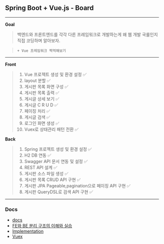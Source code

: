 ## Spring Boot + Vue.js - Board
--- 
**Goal**
> 백엔드와 프론트엔드를 각각 다른 프레임워크로 개발하는게 
왜 웹 개발 국룰인지 직접 코딩하며 알아보자.

> `+ Vue 프레임워크 찍먹해보기`

---
**Front**
>1. Vue 프로젝트 생성 및 환경 설정 ✅ 
>2. layout 분할 ✅
>3. 게시판 목록 화면 구성 ✅
>4. 게시판 목록 출력 ✅
>5. 게시글 상세 보기 ✅
>6. 게시글 C R U D ✅
>7. 페이징 처리 ✅
>8. 게시글 검색 ✅
>9. 로그인 화면 생성 ✅
>10. Vuex로 상태관리 패턴 전환 ✅

**Back**
>1. Spring 프로젝트 생성 및 환경 설정 ✅
>2. H2 DB 연동 ✅
>3. Swagger API 문서 연동 및 설정 ✅
>4. REST API 설계 ✅
>5. 게시판 소스 파일 생성 ✅
>6. 게시판 목록 CRUD API 구현 ✅
>7. 게시판 JPA Pageable,pagination으로 페이징 API 구현 ✅
>8. 게시판 QueryDSL로 검색 API 구현 ✅
---
### Docs
- [docs](https://github.com/ruukr8080/my-docs/tree/main/%EA%B3%B5%EB%B6%80%EA%B8%B0%EB%A1%9D/Vue)
- [FE와 BE 분리 구조의 이해와 실습](https://github.com/ruukr8080/my-docs/blob/main/%EA%B3%B5%EB%B6%80%EA%B8%B0%EB%A1%9D/Vue/FE%EC%99%80%20BE%20%EB%B6%84%EB%A6%AC%20%EA%B5%AC%EC%A1%B0%EC%9D%98%20%EC%9D%B4%ED%95%B4.md)
- [Implementation](https://github.com/ruukr8080/my-docs/blob/main/%EA%B3%B5%EB%B6%80%EA%B8%B0%EB%A1%9D/Vue/Implementation.md)
- [Vuex](https://github.com/ruukr8080/my-docs/blob/main/%EA%B3%B5%EB%B6%80%EA%B8%B0%EB%A1%9D/Vue/Vuex.md)

